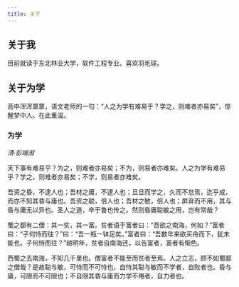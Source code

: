 ```yaml
---
title: 关于
---
```

## 关于我
目前就读于东北林业大学，软件工程专业。喜欢羽毛球。

## 关于为学
高中浑浑噩噩，语文老师的一句：“人之为学有难易乎？学之，则难者亦易矣”，惊醒梦中人。在此重温。

### 为学
*清·彭端淑*

天下事有难易乎？为之，则难者亦易矣；不为，则易者亦难矣。人之为学有难易乎？学之，则难者亦易矣；不学，则易者亦难矣。

吾资之昏，不逮人也；吾材之庸，不逮人也；旦旦而学之，久而不怠焉，迄乎成，而亦不知其昏与庸也。吾资之聪，倍人也；吾材之敏，倍人也；屏弃而不用，其与昏与庸无以异也。圣人之道，卒于鲁也传之。然则昏庸聪敏之用，岂有常哉？

蜀之鄙有二僧：其一贫，其一富。贫者语于富者曰：“吾欲之南海，何如？”富者曰：“子何恃而往？”曰：“吾一瓶一钵足矣。”富者曰：“吾数年来欲买舟而下，犹未能也。子何恃而往？”越明年，贫者自南海还，以告富者，富者有惭色。

西蜀之去南海，不知几千里也。僧富者不能至而贫者至焉。人之立志，顾不如蜀鄙之僧哉？是故聪与敏，可恃而不可恃也，自恃其聪与敏而不学者，自败者也。昏与庸，可限而不可限也；不自限其昏与庸而力学不倦者，自力者也。